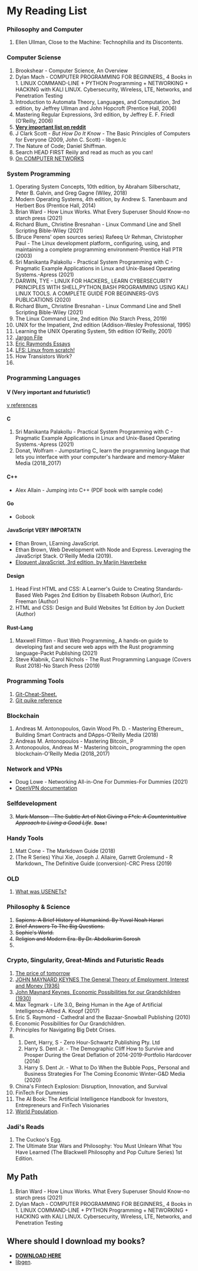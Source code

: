 # My Reading List

### Philosophy and Computer 
1. Ellen Ullman, Close to the Machine: Technophilia and its Discontents.

### Computer Sciense
1. Brookshear - Computer Science, An Overview
2. Dylan Mach - COMPUTER PROGRAMMING FOR BEGINNERS_ 4 Books in 1. LINUX COMMAND-LINE + PYTHON Programming + NETWORKING + HACKING with KALI LINUX. Cybersecurity, Wireless, LTE, Networks, and Penetration Testing
3. Introduction to Automata Theory, Languages, and Computation, 3rd edition, by Jeffrey Ullman and John Hopcroft (Prentice Hall, 2006)
4. Mastering Regular Expressions, 3rd edition, by Jeffrey E. F. Friedl (O’Reilly, 2006)
5. **[Very important list on reddit](https://www.reddit.com/r/learnprogramming/comments/8ukniw/books_that_changed_the_way_you_understand/)**
6. J Clark Scott - _But How Do It Know_ - The Basic Principles of Computers for Everyone (2009, John C. Scott) - libgen.lc
7. The Nature of Code; Daniel Shiffman.
8. Search HEAD FIRST Reiily and read as much as you can!
9. [On COMPUTER NETWORKS](https://www.networkstraining.com/best-computer-networks-textbooks/)

### System Programming
1. Operating System Concepts, 10th edition, by Abraham Silberschatz, Peter B. Galvin, and Greg Gagne (Wiley, 2018)
2. Modern Operating Systems, 4th edition, by Andrew S. Tanenbaum and Herbert Bos (Prentice Hall, 2014)
3. Brian Ward - How Linux Works. What Every Superuser Should Know-no starch press (2021)
4. Richard Blum_ Christine Bresnahan - Linux Command Line and Shell Scripting Bible-Wiley (2021)
5. (Bruce Perens' open sources series) Rafeeq Ur Rehman, Christopher Paul - The Linux development platform_ configuring, using, and maintaining a complete programming environment-Prentice Hall PTR (2003)
6. Sri Manikanta Palakollu - Practical System Programming with C - Pragmatic Example Applications in Linux and Unix-Based Operating Systems.-Apress (2021)
7. DARWIN, TYE - LINUX FOR HACKERS_ LEARN CYBERSECURITY PRINCIPLES WITH SHELL,PYTHON,BASH PROGRAMMING USING KALI LINUX TOOLS. A COMPLETE GUIDE FOR BEGINNERS-GVS PUBLICATIONS (2020)
8. Richard Blum_ Christine Bresnahan - Linux Command Line and Shell Scripting Bible-Wiley (2021)
9. The Linux Command Line, 2nd edition (No Starch Press, 2019)
10. UNIX for the Impatient, 2nd edition (Addison-Wesley Professional, 1995)
11. Learning the UNIX Operating System, 5th edition (O’Reilly, 2001)
12. [Jargon File](http://www.catb.org/jargon/html/)
13. [Eric Raymonds Essays](http://www.catb.org/~esr/)
14. [LFS: Linux from scratch!](https://www.linuxfromscratch.org/)
15. How Transistors Work?
16. 

### Programming Languages

#### V (Very important and futuristic!)
[v references](https://vlang.io/)

#### C
1. Sri Manikanta Palakollu - Practical System Programming with C - Pragmatic Example Applications in Linux and Unix-Based Operating Systems.-Apress (2021)
2. Donat, Wolfram - Jumpstarting C_ learn the programming language that lets you interface with your computer's hardware and memory-Maker Media (2018_2017)



#### C++
* Alex Allain - Jumping into C++ (PDF book with sample code)


#### Go
* Gobook


#### JavaScript VERY IMPORTATN
* Ethan Brown, LEarning JavaScript.
* Ethan Brown, Web Development with Node and Express. Leveraging the JavaScript Stack. O'Reilly Media (2019).
* [Eloquent JavaScript, 3rd edition, by Marijn Haverbeke](https://eloquentjavascript.net/)

#### Design
1. Head First HTML and CSS: A Learner's Guide to Creating Standards-Based Web Pages 2nd Edition by Elisabeth Robson (Author), Eric Freeman (Author)
2. HTML and CSS: Design and Build Websites 1st Edition by Jon Duckett (Author)



#### Rust-Lang
1. Maxwell Flitton - Rust Web Programming_ A hands-on guide to developing fast and secure web apps with the Rust programming language-Packt Publishing (2021)
2. Steve Klabnik, Carol Nichols - The Rust Programming Language (Covers Rust 2018)-No Starch Press (2019)

### Programming Tools
1. [Git-Cheat-Sheet.](https://training.github.com/downloads/github-git-cheat-sheet/)
2. [Git quike reference](https://git-scm.com/docs)

### Blockchain
1. Andreas M. Antonopoulos, Gavin Wood Ph. D. - Mastering Ethereum_ Building Smart Contracts and DApps-O’Reilly Media (2018)
2. Andreas M. Antonopoulos - Mastering Bitcoin_ P
3. Antonopoulos, Andreas M - Mastering bitcoin_ programming the open blockchain-O'Reilly Media (2018_2017)

### Network and VPNs
* Doug Lowe - Networking All-in-One For Dummies-For Dummies (2021)
* [OpenVPN documentation](https://openvpn.net/community-resources/reference-manual-for-openvpn-2-4/)

### Selfdevelopment 
3. ~~Mark Manson - The Subtle Art of Not Giving a F*ck: _A Counterintuitive Approach to Living a Good Life_~~. **`Done!`**

### Handy Tools
1. Matt Cone - The Markdown Guide (2018)
2. (The R Series) Yihui Xie, Joseph J. Allaire, Garrett Grolemund - R Markdown_ The Definitive Guide (conversion)-CRC Press (2019)

### OLD
1. [What was USENETs?](https://en.wikipedia.org/wiki/Usenet)

### Philosophy & Science
1. ~~Sapiens: A Brief History of Humankind. By Yuval Noah Harari~~
2. ~~Brief Answers To The Big Questions.~~
3. ~~Sophie's World.~~
4. ~~Religion and Modern Era. By Dr. Abdolkarim Sorosh~~
5. 

### Crypto, Singularity, Great-Minds and Futuristic Reads
1. [The price of tomorrow](http://libgen.li/ads.php?md5=b63d832ee81b9c6cd4ea45c349a7f80b)
2. [JOHN MAYNARD KEYNES The General Theory of Employment, Interest and Money (1936)](http://library.lol/main/E2E02E246619315379833391477CED10)
3. [John Maynard Keynes, Economic Possibilities for our Grandchildren (1930)](http://www.econ.yale.edu/smith/econ116a/keynes1.pdf)
4. Max Tegmark - Life 3.0_ Being Human in the Age of Artificial Intelligence-Alfred A. Knopf (2017)
5. Eric S. Raymond - Cathedral and the Bazaar-Snowball Publishing (2010)
6. Economic Possibilities for Our Grandchildren.
7. Principles for Navigating Big Debt Crises.
8. 1. Dent, Harry, S - Zero Hour-Schwartz Publishing Pty. Ltd
   2. Harry S. Dent Jr. - The Demographic Cliff  How to Survive and Prosper During the Great Deflation of 2014-2019-Portfolio Hardcover (2014)
   3. Harry S. Dent Jr. - What to Do When the Bubble Pops_ Personal and Business Strategies For The Coming Economic Winter-G&D Media (2020)
9. China's Fintech Explosion: Disruption, Innovation, and Survival
10. FinTech For Dummies
11. The AI Book: The Artificial Intelligence Handbook for Investors, Entrepreneurs and FinTech Visionaries
12. [World Population](https://ourworldindata.org/world-population-growth).

### Jadi's Reads
1. The Cuckoo's Egg.
2. The Ultimate Star Wars and Philosophy: You Must Unlearn What You Have Learned (The Blackwell Philosophy and Pop Culture Series) 1st Edition.

## My Path
1. Brian Ward - How Linux Works. What Every Superuser Should Know-no starch press (2021)
2. Dylan Mach - COMPUTER PROGRAMMING FOR BEGINNERS_ 4 Books in 1. LINUX COMMAND-LINE + PYTHON Programming + NETWORKING + HACKING with KALI LINUX. Cybersecurity, Wireless, LTE, Networks, and Penetration Testing

## Where should I download my books?
* **[DOWNLOAD HERE](https://calibrecompanion.co/best-torrent-sites-for-books/)**
* [libgen](libgen.is).



